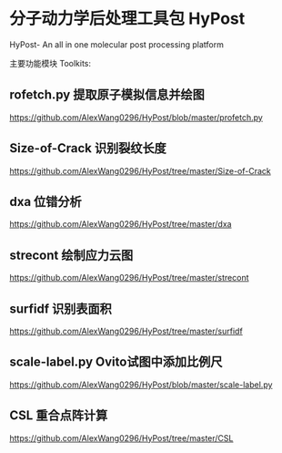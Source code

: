 # 分子动力学后处理工具包 HyPost
HyPost- An all in one molecular post processing platform 

主要功能模块 Toolkits:
## rofetch.py 提取原子模拟信息并绘图
https://github.com/AlexWang0296/HyPost/blob/master/profetch.py
## Size-of-Crack 识别裂纹长度
https://github.com/AlexWang0296/HyPost/tree/master/Size-of-Crack
## dxa 位错分析 
https://github.com/AlexWang0296/HyPost/tree/master/dxa
## strecont 绘制应力云图 
https://github.com/AlexWang0296/HyPost/tree/master/strecont
## surfidf 识别表面积 
https://github.com/AlexWang0296/HyPost/tree/master/surfidf
## scale-label.py Ovito试图中添加比例尺 
https://github.com/AlexWang0296/HyPost/blob/master/scale-label.py
## CSL 重合点阵计算 
https://github.com/AlexWang0296/HyPost/tree/master/CSL

